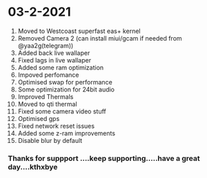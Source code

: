 # 03-2-2021

1)  Moved to Westcoast superfast eas+ kernel
2)  Removed Camera 2 (can install miui/gcam if needed from @yaa2g(telegram))
3)  Added back live wallaper
4)  Fixed lags in live wallaper
5)  Added some ram optimization
6)  Impoved perfomance 
7)  Optimised swap for performance
8)  Some optimization for 24bit audio
9)  Improved Thermals
10) Moved to qti thermal
11) Fixed some camera video stuff
12) Optimised gps
13) Fixed network reset issues
14) Added some z-ram improvements
15) Disable blur by default

### Thanks for suppport ....keep supporting.....have a great day....kthxbye
